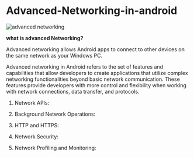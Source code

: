 # Advanced-Networking-in-android


![advanced networking](https://github.com/Vijaya9418/Advanced-Networking-in-android/assets/56352158/a3d250db-4a7c-404e-a250-a8e188c47206)


**what is advanced Networking?**

Advanced networking allows Android apps to connect to other devices on the same network as your Windows PC.

Advanced networking in Android refers to the set of features and capabilities that allow developers to create applications that utilize complex networking functionalities beyond basic network communication. These features provide developers with more control and flexibility when working with network connections, data transfer, and protocols.

1. Network APIs:

2. Background Network Operations:

3. HTTP and HTTPS:

4. Network Security:

5. Network Profiling and Monitoring:
